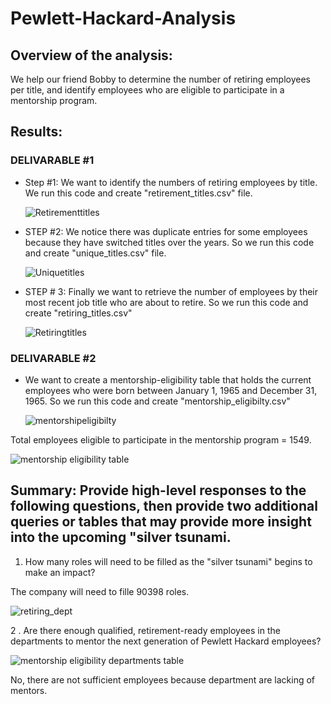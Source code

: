 # Pewlett-Hackard-Analysis

## Overview of the analysis:

We help our friend Bobby to determine the number of retiring employees per title, and identify employees who are eligible to participate in a mentorship program. 

## Results:

### DELIVARABLE #1
- Step #1: We want to identify the numbers of retiring employees by title. We run this code and create "retirement_titles.csv" file. 
 
  ![Retirementtitles](https://user-images.githubusercontent.com/87447639/134709629-4fdcf4bc-94e2-427a-9f60-df49a32288b9.PNG)

- STEP #2: We notice there was duplicate entries for some employees because they have switched titles over the years. So we run this code and create "unique_titles.csv" file. 
 
  ![Uniquetitles](https://user-images.githubusercontent.com/87447639/134709644-1217bdf7-1182-477e-a377-579813df24c2.PNG)


- STEP # 3:  Finally we want to retrieve the number of employees by their most recent job title who are about to retire. So we run this code and create "retiring_titles.csv"

  ![Retiringtitles](https://user-images.githubusercontent.com/87447639/134709653-7436a742-eb4b-48b0-9030-a3beaeebc93e.PNG)


### DELIVARABLE #2

- We want to create a mentorship-eligibility table that holds the current employees who were born between January 1, 1965 and December 31, 1965. So we run this code and create "mentorship_eligibilty.csv"

  ![mentorshipeligibilty](https://user-images.githubusercontent.com/87447639/134709662-ff7ec0dc-7176-4c45-8802-6e57642fbd06.PNG)

 Total employees eligible to participate in the mentorship program = 1549. 

  ![mentorship eligibility table](https://user-images.githubusercontent.com/87447639/135506599-b9b308b1-55eb-4f91-b55a-61bf4249f3aa.PNG)
  
 
## Summary: Provide high-level responses to the following questions, then provide two additional queries or tables that may provide more insight into the upcoming "silver tsunami.

1. How many roles will need to be filled as the "silver tsunami" begins to make an impact?

The company will need to fille 90398 roles. 

![retiring_dept](https://user-images.githubusercontent.com/87447639/135514510-11400698-9e47-45e8-9b47-cacf435dedd7.PNG)

2 . Are there enough qualified, retirement-ready employees in the departments to mentor the next generation of Pewlett Hackard employees?

![mentorship eligibility departments table](https://user-images.githubusercontent.com/87447639/135514657-9f206b56-1321-44fe-a305-8885ffdbf809.PNG)

No, there are not sufficient employees because department are lacking of mentors.